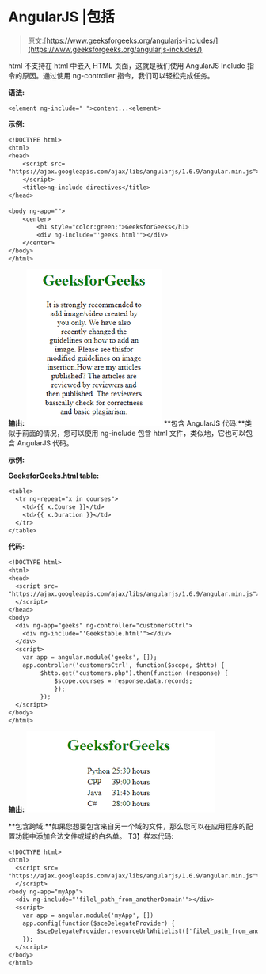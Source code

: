 # AngularJS |包括

> 原文:[https://www.geeksforgeeks.org/angularjs-includes/](https://www.geeksforgeeks.org/angularjs-includes/)

html 不支持在 html 中嵌入 HTML 页面，这就是我们使用 AngularJS Include 指令的原因。通过使用 ng-controller 指令，我们可以轻松完成任务。

**语法:**

```
<element ng-include=" ">content...<element>

```

**示例:**

```
<!DOCTYPE html>
<html>
<head>
    <script src=
"https://ajax.googleapis.com/ajax/libs/angularjs/1.6.9/angular.min.js">
    </script>
    <title>ng-include directives</title>
</head>

<body ng-app="">
    <center>
        <h1 style="color:green;">GeeksforGeeks</h1>
        <div ng-include="'geeks.html'"></div>
    </center>
</body>
</html>
```

**输出:**
![](img/1f5044e39284302592d51669de033fb7.png)
**包含 AngularJS 代码:**类似于前面的情况，您可以使用 ng-include 包含 html 文件，类似地，它也可以包含 AngularJS 代码。

**示例:**

**GeeksforGeeks.html table:**

```
<table>
  <tr ng-repeat="x in courses">
    <td>{{ x.Course }}</td>
    <td>{{ x.Duration }}</td>
  </tr>
</table>
```

**代码:**

```
<!DOCTYPE html>
<html>
<head>
  <script src=
"https://ajax.googleapis.com/ajax/libs/angularjs/1.6.9/angular.min.js">
  </script>
</head>
<body>
  <div ng-app="geeks" ng-controller="customersCtrl"> 
    <div ng-include="'Geekstable.html'"></div>
  </div>
  <script>
    var app = angular.module('geeks', []);
    app.controller('customersCtrl', function($scope, $http) {
         $http.get("customers.php").then(function (response) {
             $scope.courses = response.data.records;
             });
         });
  </script>
</body>
</html>
```

**输出:**
![](img/b5aba0986eed44839e4caf66204420cc.png)

**包含跨域:**如果您想要包含来自另一个域的文件，那么您可以在应用程序的配置功能中添加合法文件或域的白名单。
T3】样本代码:

```
<!DOCTYPE html>
<html>
  <script src=
"https://ajax.googleapis.com/ajax/libs/angularjs/1.6.9/angular.min.js">
  </script>
<body ng-app="myApp">
  <div ng-include="'filel_path_from_anotherDomain'"></div>
  <script>
    var app = angular.module('myApp', [])
    app.config(function($sceDelegateProvider) {
        $sceDelegateProvider.resourceUrlWhitelist(['filel_path_from_anotherDomain']);
    });
  </script>
</body>
</html>
```